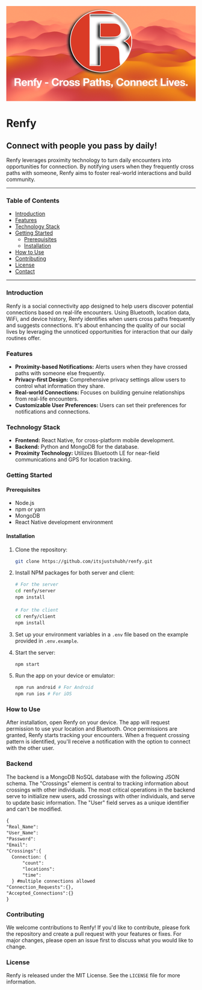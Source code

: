 ![Renfy Banner](assets/renfy-banner.jpg)
# Renfy
## Connect with people you pass by daily!
Renfy leverages proximity technology to turn daily encounters into opportunities for connection. By notifying users when they frequently cross paths with someone, Renfy aims to foster real-world interactions and build community.

---

### Table of Contents
- [Introduction](#introduction)
- [Features](#features)
- [Technology Stack](#technology-stack)
- [Getting Started](#getting-started)
    - [Prerequisites](#prerequisites)
    - [Installation](#installation)
- [How to Use](#how-to-use)
- [Contributing](#contributing)
- [License](#license)
- [Contact](#contact)

---

### Introduction

Renfy is a social connectivity app designed to help users discover potential connections based on real-life encounters. Using Bluetooth, location data, WiFi, and device history, Renfy identifies when users cross paths frequently and suggests connections. It's about enhancing the quality of our social lives by leveraging the unnoticed opportunities for interaction that our daily routines offer.

### Features

- **Proximity-based Notifications:** Alerts users when they have crossed paths with someone else frequently.
- **Privacy-first Design:** Comprehensive privacy settings allow users to control what information they share.
- **Real-world Connections:** Focuses on building genuine relationships from real-life encounters.
- **Customizable User Preferences:** Users can set their preferences for notifications and connections.

### Technology Stack

- **Frontend:** React Native, for cross-platform mobile development.
- **Backend:** Python and MongoDB for the database.
- **Proximity Technology:** Utilizes Bluetooth LE for near-field communications and GPS for location tracking.

### Getting Started

#### Prerequisites

- Node.js
- npm or yarn
- MongoDB
- React Native development environment

#### Installation

1. Clone the repository:
    ```bash
    git clone https://github.com/itsjustshubh/renfy.git
    ```
2. Install NPM packages for both server and client:
    ```bash
    # For the server
    cd renfy/server
    npm install

    # For the client
    cd renfy/client
    npm install
    ```
3. Set up your environment variables in a `.env` file based on the example provided in `.env.example`.

4. Start the server:
    ```bash
    npm start
    ```
5. Run the app on your device or emulator:
    ```bash
    npm run android # For Android
    npm run ios # For iOS
    ```

### How to Use

After installation, open Renfy on your device. The app will request permission to use your location and Bluetooth. Once permissions are granted, Renfy starts tracking your encounters. When a frequent crossing pattern is identified, you'll receive a notification with the option to connect with the other user.

### Backend
The backend is a MongoDB NoSQL database with the following JSON schema. The "Crossings" element is central to tracking information about crossings with other individuals. The most critical operations in the backend serve to initialize new users, add crossings with other individuals, and serve to update basic information. The "User" field serves as a unique identifier and can't be modified.

```
{
"Real_Name":
"User_Name":
"Password":
"Email":
"Crossings":{   
  Connection: { 
      "count":
      "locations":
      "time":
  } #multiple connections allowed
"Connection_Requests":{}, 
"Accepted_Connections":{} 
}
```


### Contributing

We welcome contributions to Renfy! If you'd like to contribute, please fork the repository and create a pull request with your features or fixes. For major changes, please open an issue first to discuss what you would like to change.

### License

Renfy is released under the MIT License. See the `LICENSE` file for more information.
